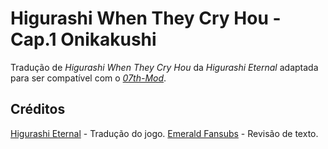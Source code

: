# Higurashi When They Cry Hou - Cap.1 Onikakushi

Tradução de _Higurashi When They Cry Hou_ da _Higurashi Eternal_ adaptada para ser compatível com o [_07th-Mod_](https://07th-mod.com).

## Créditos

[Higurashi Eternal](https://higurashieternal.wordpress.com/) - Tradução do jogo.
[Emerald Fansubs](https://efs-subs.blogspot.com/) - Revisão de texto.
